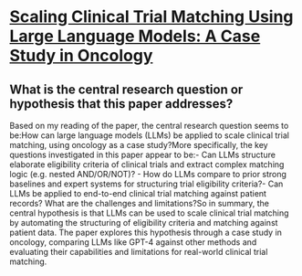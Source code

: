 # [Scaling Clinical Trial Matching Using Large Language Models: A Case   Study in Oncology](https://arxiv.org/abs/2308.02180)

## What is the central research question or hypothesis that this paper addresses?

Based on my reading of the paper, the central research question seems to be:How can large language models (LLMs) be applied to scale clinical trial matching, using oncology as a case study?More specifically, the key questions investigated in this paper appear to be:- Can LLMs structure elaborate eligibility criteria of clinical trials and extract complex matching logic (e.g. nested AND/OR/NOT)? - How do LLMs compare to prior strong baselines and expert systems for structuring trial eligibility criteria?- Can LLMs be applied to end-to-end clinical trial matching against patient records? What are the challenges and limitations?So in summary, the central hypothesis is that LLMs can be used to scale clinical trial matching by automating the structuring of eligibility criteria and matching against patient data. The paper explores this hypothesis through a case study in oncology, comparing LLMs like GPT-4 against other methods and evaluating their capabilities and limitations for real-world clinical trial matching.
